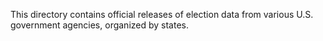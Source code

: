 This directory contains official releases of election data from various U.S. government agencies, organized by states.
